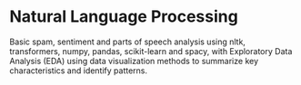 # Natural Language Processing 

Basic spam, sentiment and parts of speech analysis using nltk, transformers, numpy, pandas, scikit-learn and spacy, with Exploratory Data Analysis (EDA) using data visualization methods to summarize key characteristics and identify patterns.
